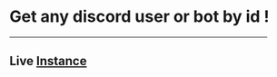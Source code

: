 <h1> Get any discord user or bot by id !</h1>
<hr width="90%">
<h2> Live <a href="https://www.discord-id.cf/">Instance</a></h2>
